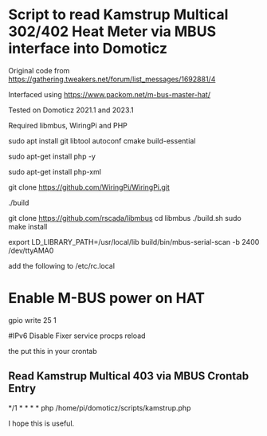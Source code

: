 
# Script to read Kamstrup Multical 302/402 Heat Meter via MBUS interface into Domoticz

Original code from https://gathering.tweakers.net/forum/list_messages/1692881/4

Interfaced using https://www.packom.net/m-bus-master-hat/

Tested on Domoticz 2021.1 and 2023.1

Required  libmbus, WiringPi and PHP

sudo apt install git libtool autoconf cmake build-essential

sudo apt-get install php -y

sudo apt-get install php-xml

git clone https://github.com/WiringPi/WiringPi.git

./build

git clone https://github.com/rscada/libmbus
cd libmbus
./build.sh
sudo make install

export LD_LIBRARY_PATH=/usr/local/lib
build/bin/mbus-serial-scan -b 2400 /dev/ttyAMA0


add the following to /etc/rc.local

# Enable M-BUS power on HAT
gpio write 25 1

#IPv6 Disable Fixer
service procps reload


the put this in your crontab

## Read Kamstrup Multical 403 via MBUS Crontab Entry
*/1 * * * * php /home/pi/domoticz/scripts/kamstrup.php

I hope this is useful.
